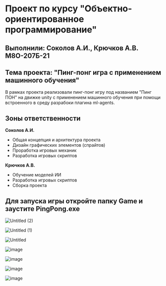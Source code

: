 # Проект по курсу "Объектно-ориентированное программирование"
## Выполнили: Соколов А.И., Крючков А.В. М8О-207Б-21

## Тема проекта: "Пинг-понг игра c применением машинного обучения"

В рамках проекта реализовали пинг-понг игру под названием "Пинг ПОН" на движке unity
с применением машинного обучения при помощи встроенного в среду разрабоки плагина
ml-agents.

## Зоны ответственности

**Соколов А.И.**
- Общая концепция и архитектура проекта
- Дизайн графических элементов (спрайтов)
- Проработка игровых механик
- Разработка игровых скриптов

**Крючков А.В.**
- Обучение моделей ИИ
- Разработка игровых скриптов
- Сборка проекта

## Для запуска игры откройте папку Game и заустите PingPong.exe

![Untitled (2)](https://user-images.githubusercontent.com/55214180/207999396-55025c2a-c4ad-4807-bbc3-afa467861ab1.jpg)

![Untitled (1)](https://user-images.githubusercontent.com/55214180/207999400-79d7d8e7-ae42-4e85-8633-e5b69a98bfe9.jpg)

![Untitled](https://user-images.githubusercontent.com/55214180/207999401-e587ffb1-d201-4959-977e-751ea718ba03.jpg)

![image](https://user-images.githubusercontent.com/86799725/207833541-bc608738-33e6-44e1-8391-db3b47bd346f.png)

![image](https://user-images.githubusercontent.com/86799725/207833649-ebbf79fc-1a71-46c0-ae95-460734d63100.png)

![image](https://user-images.githubusercontent.com/86799725/207833684-7a7e51aa-fe9e-4eb1-89bd-4bd776a28252.png)

![image](https://user-images.githubusercontent.com/86799725/207833739-d4f82d29-7c46-4be6-a69d-1cd3745eb4ea.png)
